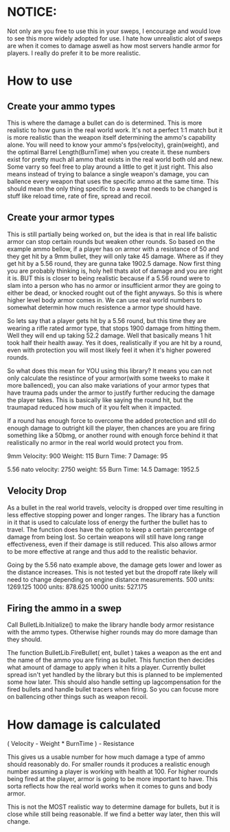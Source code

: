 # NOTICE:
Not only are you free to use this in your sweps, I encourage and would love to see this more widely adopted for use. I hate how unrealistic alot of sweps are when it comes to damage aswell as how most servers handle armor for players. I really do prefer it to be more realistic.

# How to use

## Create your ammo types
This is where the damage a bullet can do is determined. This is more realistic to how guns in the real world work. It's not a perfect 1:1 match but it is more realistic than the weapon itself determining the ammo's capability alone. You will need to know your ammo's fps(velocity), grain(weight), and the optimal Barrel Length(BurnTime) when you create it. these numbers exist for pretty much all ammo that exists in the real world both old and new. Some varry so feel free to play around a little to get it just right. This also means instead of trying to balance a single weapon's damage, you can ballence every weapon that uses the specific ammo at the same time. This should mean the only thing specific to a swep that needs to be changed is stuff like reload time, rate of fire, spread and recoil.

## Create your armor types
This is still partially being worked on, but the idea is that in real life balistic armor can stop certain rounds but weaken other rounds. So based on the example ammo bellow, if a player has on armor with a resistance of 50 and they get hit by a 9mm bullet, they will only take 45 damage. Where as if they get hit by a 5.56 round, they are gunna take 1902.5 damage. Now first thing you are probably thinking is, holy hell thats alot of damage and you are right it is. BUT this is closer to being realistic because if a 5.56 round were to slam into a person who has no armor or insufficient armor they are going to either be dead, or knocked rought out of the fight anyways. So this is where higher level body armor comes in. We can use real world numbers to somewhat determin how much resistence a armor type should have.

So lets say that a player gets hit by a 5.56 round, but this time they are wearing a rifle rated armor type, that stops 1900 damage from hitting them. Well they will end up taking 52.2 damage. Well that basically means 1 hit took half their health away. Yes it does, realistically if you are hit by a round, even with protection you will most likely feel it when it's higher powered rounds.

So what does this mean for YOU using this library? It means you can not only calculate the resistince of your armor(with some tweeks to make it more ballenced), you can also make variations of your armor types that have trauma pads under the armor to justify further reducing the damage the player takes. This is basically like saying the round hit, but the traumapad reduced how much of it you felt when it impacted.

If a round has enough force to overcome the added protection and still do enough damage to outright kill the player, then chances are you are firing something like a 50bmg, or another round with enough force behind it that realistically no armor in the real world would protect you from.

9mm
Velocity: 900
Weight: 115
Burn Time: 7
Damage: 95
		
5.56 nato
velocity: 2750
weight: 55
Burn Time: 14.5
Damage: 1952.5


## Velocity Drop
As a bullet in the real world travels, velocity is dropped over time resulting in less effective stopping power and longer ranges. The library has a function in it that is used to calculate loss of energy the further the bullet has to travel. The function does have the option to keep a certain percentage of damage from being lost. So certain weapons will still have long range effectiveness, even if their damage is still reduced. This also allows armor to be more effective at range and thus add to the realistic behavior.

Going by the 5.56 nato example above, the damage gets lower and lower as the distance increases. This is not tested yet but the dropoff rate likely will need to change depending on engine distance measurements.
500 units: 1269.125
1000 units: 878.625
10000 units: 527.175


## Firing the ammo in a swep
Call BulletLib.Initialize() to make the library handle body armor resistance with the ammo types. Otherwise higher rounds may do more damage than they should.

The function BulletLib.FireBullet( ent, bullet ) takes a weapon as the ent and the name of the ammo you are firing as bullet. This function then decides what amount of damage to apply when it hits a player. Currently bullet spread isn't yet handled by the library but this is planned to be implemented some how later. This should also handle setting up lagcompensation for the fired bullets and handle bullet tracers when firing. So you can focuse more on ballencing other things such as weapon recoil.


# How damage is calculated
( Velocity - Weight * BurnTime ) - Resistance

This gives us a usable number for how much damage a type of ammo should reasonably do. For smaller rounds it produces a realistic enough number assuming a player is working with health at 100. For higher rounds being fired at the player, armor is going to be more important to have. This sorta reflects how the real world works when it comes to guns and body armor.

		
This is not the MOST realistic way to determine damage for bullets, but it is close while still being reasonable.
If we find a better way later, then this will change.
